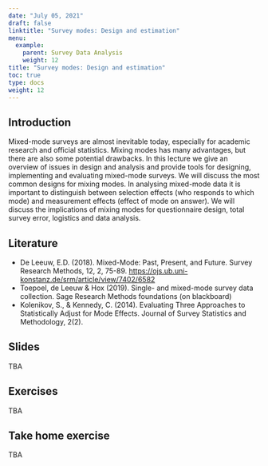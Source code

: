 ```yaml
---
date: "July 05, 2021"
draft: false
linktitle: "Survey modes: Design and estimation"
menu:
  example:
    parent: Survey Data Analysis
    weight: 12
title: "Survey modes: Design and estimation"
toc: true
type: docs
weight: 12
---
```


## Introduction

Mixed-mode surveys are almost inevitable today, especially for academic research and official statistics. Mixing modes has many advantages, but there are also some potential drawbacks. In this lecture we give an overview of issues in design and analysis and provide tools for designing, implementing and evaluating mixed-mode surveys. We will discuss the most common designs for mixing modes. In analysing mixed-mode data it is important to distinguish between selection effects (who responds to which mode) and measurement effects (effect of mode on answer). We will discuss the implications of mixing modes for questionnaire design, total survey error, logistics and data analysis.

## Literature

- De Leeuw, E.D. (2018). Mixed-Mode: Past, Present, and Future. Survey Research Methods, 12, 2, 75-89. https://ojs.ub.uni-konstanz.de/srm/article/view/7402/6582
- Toepoel, de Leeuw & Hox (2019). Single- and mixed-mode survey data collection. Sage Research Methods foundations (on blackboard)
- Kolenikov, S., & Kennedy, C. (2014). Evaluating Three Approaches to Statistically Adjust for Mode Effects. Journal of Survey Statistics and Methodology, 2(2).


## Slides

TBA

## Exercises

TBA

## Take home exercise

TBA


